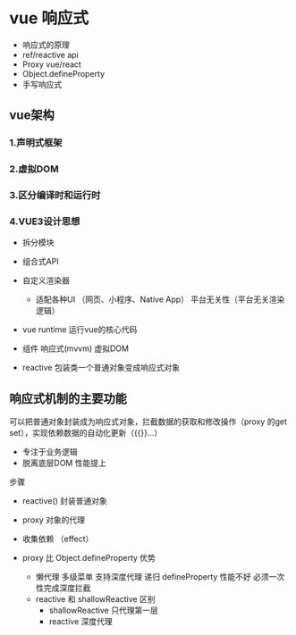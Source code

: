 # vue 响应式
- 响应式的原理
- ref/reactive api
- Proxy vue/react
- Object.defineProperty 
- 手写响应式

## vue架构
### 1.声明式框架
### 2.虚拟DOM
### 3.区分编译时和运行时
### 4.VUE3设计思想
- 拆分模块
- 组合式API
- 自定义渲染器 
  - 适配各种UI （网页、小程序、Native App）
  平台无关性（平台无关渲染逻辑）


- vue runtime 运行vue的核心代码
- 组件 响应式(mvvm) 虚拟DOM



- reactive 包装类一个普通对象变成响应式对象

## 响应式机制的主要功能
 可以把普通对象封装成为响应式对象，拦截数据的获取和修改操作（proxy 的get set），实现依赖数据的自动化更新（{{}}...）
 - 专注于业务逻辑
 - 脱离底层DOM 性能提上

 步骤
 - reactive() 封装普通对象
 - proxy 对象的代理
 - 收集依赖 （effect）

 - proxy 比 Object.defineProperty 优势
   - 懒代理
     多级菜单
     支持深度代理 递归
     defineProperty 性能不好 必须一次性完成深度拦截
   - reactive 和 shallowReactive 区别
     - shallowReactive 只代理第一层
     - reactive 深度代理
  